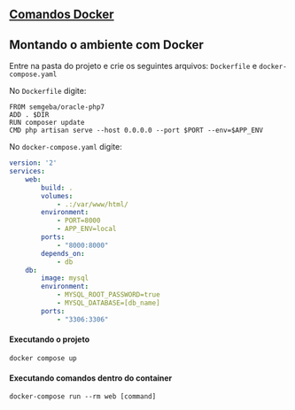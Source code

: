 ## [Comandos Docker](./comando_docker.md)

## Montando o ambiente com Docker

Entre na pasta do projeto e crie os seguintes arquivos: `Dockerfile` e `docker-compose.yaml`

No `Dockerfile` digite:

```
FROM semgeba/oracle-php7
ADD . $DIR
RUN composer update
CMD php artisan serve --host 0.0.0.0 --port $PORT --env=$APP_ENV
```

No `docker-compose.yaml` digite:

```yaml
version: '2'
services:
    web:
        build: .
        volumes:
            - .:/var/www/html/
        environment:
            - PORT=8000
            - APP_ENV=local
        ports:
            - "8000:8000"
        depends_on:
            - db
    db:
        image: mysql
        environment:
            - MYSQL_ROOT_PASSWORD=true
            - MYSQL_DATABASE=[db_name]
        ports:
            - "3306:3306"
```


#### Executando o projeto

`docker compose up`


#### Executando comandos dentro do container

`docker-compose run --rm web [command]`
